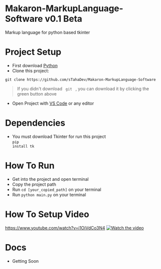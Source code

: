 # Makaron-MarkupLanguage-Software v0.1 Beta
 Markup language for python based tkinter
# Project Setup
- First download [Python](https://www.python.org/)
- Clone this project:
```
git clone https://github.com/sTahaDev/Makaron-MarkupLanguage-Software
```
> If you didn't download <code> git </code> , you can download it by clicking the green button above

- Open Project with [VS Code](https://code.visualstudio.com/) or any editor
# Dependencies
- You must download Tkinter for run this project <br>
<code>pip install tk</code>
# How To Run
- Get into the project and open terminal
- Copy the project path
- Run <code>cd [your_copied_path]</code> on your terminal
- Run <code>python main.py</code> on your terminal
# How To Setup Video
https://www.youtube.com/watch?v=i1OiVdCo3N4
[![Watch the video](https://i.imgur.com/vKb2F1B.png)](https://www.youtube.com/watch?v=i1OiVdCo3N4)

# Docs
- Getting Soon
